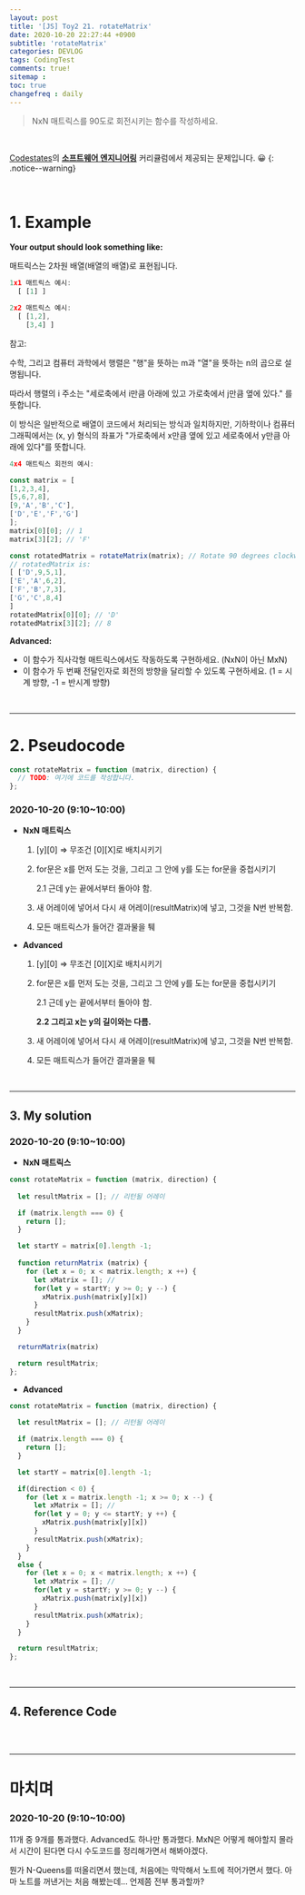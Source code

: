 ```yaml
---
layout: post
title: '[JS] Toy2 21. rotateMatrix'
date: 2020-10-20 22:27:44 +0900
subtitle: 'rotateMatrix'
categories: DEVLOG
tags: CodingTest
comments: true!
sitemap :
toc: true
changefreq : daily
---
```


> NxN 매트릭스를 90도로 회전시키는 함수를 작성하세요.

<br>

[Codestates](https://codestates.com/)의 **[소프트웨어 엔지니어링](https://codestates.com/course/software-engineering)** 커리큘럼에서 제공되는 문제입니다. 😀 
{: .notice--warning}

<br>

# 1. Example

**Your output should look something like:**

매트릭스는 2차원 배열(배열의 배열)로 표현됩니다.

```js
1x1 매트릭스 예시:
  [ [1] ]

2x2 매트릭스 예시:
  [ [1,2],
    [3,4] ]
```

참고: 

수학, 그리고 컴퓨터 과학에서 행렬은 "행"을 뜻하는 m과 "열"을 뜻하는 n의 곱으로 설명됩니다. 

따라서 행렬의 i 주소는 "세로축에서 i만큼 아래에 있고 가로축에서 j만큼 옆에 있다." 를 뜻합니다. 

이 방식은 일반적으로 배열이 코드에서 처리되는 방식과 일치하지만, 기하학이나 컴퓨터 그래픽에서는 (x, y) 형식의 좌표가 "가로축에서 x만큼 옆에 있고 세로축에서 y만큼 아래에 있다"를 뜻합니다.

```js
4x4 매트릭스 회전의 예시:

const matrix = [
[1,2,3,4],
[5,6,7,8],
[9,'A','B','C'],
['D','E','F','G']
];
matrix[0][0]; // 1
matrix[3][2]; // 'F'

const rotatedMatrix = rotateMatrix(matrix); // Rotate 90 degrees clockwise
// rotatedMatrix is:
[ ['D',9,5,1],
['E','A',6,2],
['F','B',7,3],
['G','C',8,4]
]
rotatedMatrix[0][0]; // 'D'
rotatedMatrix[3][2]; // 8
```

**Advanced:**

- 이 함수가 직사각형 매트릭스에서도 작동하도록 구현하세요. (NxN이 아닌 MxN)
- 이 함수가 두 번째 전달인자로 회전의 방향을 달리할 수 있도록 구현하세요. (1 = 시계 방향, -1 = 반시계 방향)

<br>

***

# 2. Pseudocode

```js
const rotateMatrix = function (matrix, direction) {
  // TODO: 여기에 코드를 작성합니다.
};
```
###  2020-10-20 (9:10~10:00)

* **NxN 매트릭스**

   1. \[y][0] => 무조건 \[0][X]로 배치시키기

   2. for문은 x를 먼저 도는 것을, 그리고 그 안에 y를 도는 for문을 중첩시키기

        2.1 근데 y는 끝에서부터 돌아야 함. 

   3. 새 어레이에 넣어서 다시 새 어레이(resultMatrix)에 넣고, 그것을 N번 반복함.

   4. 모든 매트릭스가 들어간 결과물을 퉤



* **Advanced**

   1. \[y][0] => 무조건 \[0][X]로 배치시키기

   2. for문은 x를 먼저 도는 것을, 그리고 그 안에 y를 도는 for문을 중첩시키기

      2.1 근데 y는 끝에서부터 돌아야 함. 

      **2.2 그리고 x는 y의 길이와는 다름.**

   3. 새 어레이에 넣어서 다시 새 어레이(resultMatrix)에 넣고, 그것을 N번 반복함.
   
   4. 모든 매트릭스가 들어간 결과물을 퉤


<br>

***

## 3. My solution

### 2020-10-20 (9:10~10:00)

* **NxN 매트릭스**

```js
const rotateMatrix = function (matrix, direction) {
    
  let resultMatrix = []; // 리턴될 어레이

  if (matrix.length === 0) {
    return [];
  }

  let startY = matrix[0].length -1;
  
  function returnMatrix (matrix) {
    for (let x = 0; x < matrix.length; x ++) {
      let xMatrix = []; //
      for(let y = startY; y >= 0; y --) {
        xMatrix.push(matrix[y][x])
      }
      resultMatrix.push(xMatrix);
    }
  }

  returnMatrix(matrix)

  return resultMatrix;
};

```

* **Advanced**

```js
const rotateMatrix = function (matrix, direction) {
    
  let resultMatrix = []; // 리턴될 어레이

  if (matrix.length === 0) {
    return [];
  }

  let startY = matrix[0].length -1;

  if(direction < 0) {
    for (let x = matrix.length -1; x >= 0; x --) {
      let xMatrix = []; //
      for(let y = 0; y <= startY; y ++) {
        xMatrix.push(matrix[y][x])
      }
      resultMatrix.push(xMatrix);
    }
  }
  else {
    for (let x = 0; x < matrix.length; x ++) {
      let xMatrix = []; //
      for(let y = startY; y >= 0; y --) {
        xMatrix.push(matrix[y][x])
      }
      resultMatrix.push(xMatrix);
    }
  }

  return resultMatrix;
};


```

<br>

***

## 4. Reference Code

```js

```

<br>

***

# 마치며

### 2020-10-20 (9:10~10:00)

11개 중 9개를 통과했다. Advanced도 하나만 통과했다. MxN은 어떻게 해야할지 몰라서 시간이 된다면 다시 수도코드를 정리해가면서 해봐야겠다.

뭔가 N-Queens를 떠올리면서 했는데, 처음에는 막막해서 노트에 적어가면서 했다. 아마 노트를 꺼낸거는 처음 해봤는데... 언제쯤 전부 통과할까?


